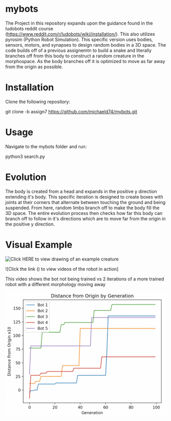 # mybots

The Project in this repository expands upon the guidance found in the ludobots reddit course (https://www.reddit.com/r/ludobots/wiki/installation/). This also utilizes pyrosim (Python Robot Simulation). This specific version uses bodies, sensors, motors, and synapses to design random bodies in a 3D space. The code builds off of a previous assignemtn to build a snake and literally branches off from this body to construct a random creature in the morphospace. As the body branches off it is optimized to move as far away from the origin as possible.

# Installation

Clone the following repository:

git clone -b assign7 https://github.com/michaeld74/mybots.git 

# Usage

Navigate to the mybots folder and run:

python3 search.py

# Evolution

The body is created from a head and expands in the positive y direction extending it's body. This specific iteration is designed to create boxes with joints at their corners that alternate between touching the ground and being suspended. From here, random limbs branch off to make the body fill the 3D space. The entire evolution process then checks how far this body can branch off to follow in it's directions which are to move far from the origin in the positive y direction. 

# Visual Example

![Click HERE to view drawing of an example creature](drawing.heic)

![Click the link () to view videos of the robot in action]

This video shows the bot not being trained vs 2 iterations of a more trained robot with a different morphology moving away 

![Graphical Representation of 5 simulated generations](Graph.png)